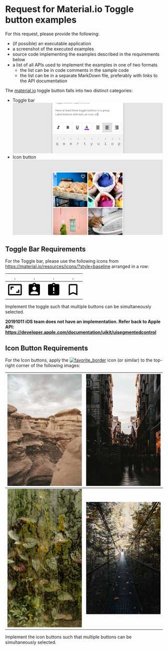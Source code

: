 # Request for Material.io Toggle button examples

For this request, please provide the following:
* (if possible) an executable application
* a screenshot of the executed examples
* source code implementing the examples described in the requirements below
* a list of all APIs used to implement the examples in one of two formats
  * the list can be in code comments in the sample code
  * the list can be in a separate MarkDown file, preferably with links to the API documentation

The [material.io](https://material.io/components/buttons/#toggle-button) toggle button falls into two distinct categories:
* Toggle bar <img src="toggle-bar.png">
* Icon button <img src="icon-button.png">


## Toggle Bar Requirements

For the Toggle bar, please use the following icons from https://material.io/resources/icons/?style=baseline arranged in a row:

 . | . | . | .
---|---|---|---
 <img src="aspect_ratio-24px.svg"> | <img src="assignment_ind-24px.svg"> | <img src="assignment_late-24px.svg"> | <img src="bookmark_border-24px.svg">

 Implement the toggle such that multiple buttons can be simultaneously selected.

**20191011 iOS team does not have an implementation. Refer back to Apple API: https://developer.apple.com/documentation/uikit/uisegmentedcontrol**

 ## Icon Button Requirements

 For the Icon buttons, apply the [![favorite_border](https://fonts.gstatic.com/s/i/materialicons/favorite_border/v1/24px.svg?download=true)](https://material.io/resources/icons/?icon=favorite_border&style=baseline) icon (or similar) to the top-right corner of the following images:

 | <img src="image1.jpeg"> | <img src="image2.jpeg"> |
 |---|---|
 | <img src="image3.jpeg"> | <img src="image4.jpeg"> |

Implement the icon buttons such that multiple buttons can be simultaneously selected.
